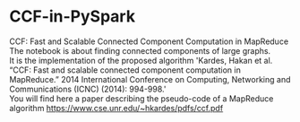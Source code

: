 # CCF-in-PySpark
CCF: Fast and Scalable Connected Component Computation in MapReduce \
The notebook is about finding connected components of large graphs. \
It is the implementation of the proposed algorithm 'Kardes, Hakan et al. “CCF: Fast and scalable connected component computation in MapReduce.” 2014 International Conference on Computing, Networking and Communications (ICNC) (2014): 994-998.'\
You will find here a paper describing the pseudo-code of a MapReduce algorithm 
https://www.cse.unr.edu/~hkardes/pdfs/ccf.pdf 
